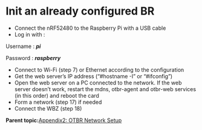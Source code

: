 # Init an already configured BR

-   Connect the nRF52480 to the Raspberry Pi with a USB cable
-   Log in with :

Username : **_pi_**

Password : **_raspberry_**

-   Connect to Wi-Fi \(step 7\) or Ethernet according to the configuration
-   Get the web server’s IP address \(“\#hostname -I” or “\#ifconfig”\)
-   Open the web server on a PC connected to the network. If the web server doesn’t work, restart the mdns, otbr-agent and otbr-web services \(in this order\) and reboot the card
-   Form a network \(step 17\) if needed
-   Connect the WBZ \(step 18\)

**Parent topic:**[Appendix2: OTBR Network Setup](GUID-392308FE-7D52-4E57-ABDF-47276145DB3E.md)

